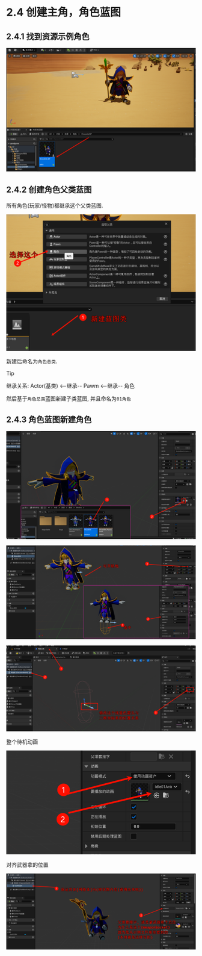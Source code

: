 # 2.4 创建主角，角色蓝图
## 2.4.1 找到资源示例角色

![Clip_2024-06-07_15-43-02.png](./Clip_2024-06-07_15-43-02.png)

## 2.4.2 创建角色父类蓝图
所有角色(玩家/怪物)都继承这个父类蓝图.

![Clip_2024-06-07_15-46-34.png](./Clip_2024-06-07_15-46-34.png)

新建后命名为`角色总类`.

> [!TIP]
> 继承关系: Actor(基类) <--继承-- Pawm <--继承-- 角色

然后基于`角色总类`蓝图新建子类蓝图, 并且命名为`01角色`

## 2.4.3 角色蓝图新建角色

![Clip_2024-06-07_16-00-28.png](./Clip_2024-06-07_16-00-28.png)

![Clip_2024-06-07_15-53-44.png](./Clip_2024-06-07_15-53-44.png)

![Clip_2024-06-07_16-02-35.png](./Clip_2024-06-07_16-02-35.png)

整个待机动画

![Clip_2024-06-07_16-05-51.png ##w500##](./Clip_2024-06-07_16-05-51.png)

对齐武器拿的位置

![Clip_2024-06-07_16-14-46.png](./Clip_2024-06-07_16-14-46.png)
